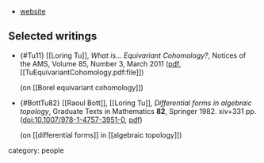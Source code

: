 
* [website](https://wikis.uit.tufts.edu/confluence/display/ltuhome/Loring+Tu%27s+Homepage)

## Selected writings

* {#Tu11} [[Loring Tu]], _What is... Equivariant Cohomology?_, Notices of the AMS, Volume 85, Number 3, March 2011 ([pdf](https://www.ams.org/notices/201103/rtx110300423p.pdf), [[TuEquivariantCohomology.pdf:file]])

  (on [[Borel equivariant cohomology]])

* {#BottTu82} [[Raoul Bott]], [[Loring Tu]], _Differential forms in algebraic topology_, Graduate Texts in Mathematics __82__, Springer 1982. xiv+331 pp. ([doi:10.1007/978-1-4757-3951-0](https://link.springer.com/book/10.1007/978-1-4757-3951-0), [pdf](https://www.maths.ed.ac.uk/~v1ranick/papers/botttu.pdf))

  (on [[differential forms]] in [[algebraic topology]])


category: people